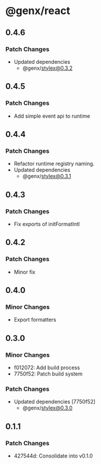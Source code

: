 # @genx/react

## 0.4.6

### Patch Changes

-   Updated dependencies
    -   @genx/stylex@0.3.2

## 0.4.5

### Patch Changes

-   Add simple event api to runtime

## 0.4.4

### Patch Changes

-   Refactor runtime registry naming.
-   Updated dependencies
    -   @genx/stylex@0.3.1

## 0.4.3

### Patch Changes

-   Fix exports of initFormatIntl

## 0.4.2

### Patch Changes

-   Minor fix

## 0.4.0

### Minor Changes

-   Export formatters

## 0.3.0

### Minor Changes

-   f012072: Add build process
-   7750f52: Patch build system

### Patch Changes

-   Updated dependencies [7750f52]
    -   @genx/stylex@0.3.0

## 0.1.1

### Patch Changes

-   427544d: Consolidate into v0.1.0
